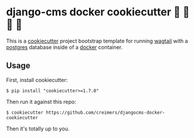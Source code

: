 # django-cms docker cookiecutter 🍪 🐳 🐍 🐘

This is a [cookiecutter](https://github.com/cookiecutter/cookiecutter) project bootstrap template for running [wagtail](https://wagtail.io/) with a [postgres](https://www.postgresql.org/) database inside of a [docker](https://www.docker.com/) container.

## Usage

First, install cookiecutter:

```
$ pip install "cookiecutter>=1.7.0"
```

Then run it against this repo:

```
$ cookiecutter https://github.com/creimers/djangocms-docker-cookiecutter
```

Then it's totally up to you.
